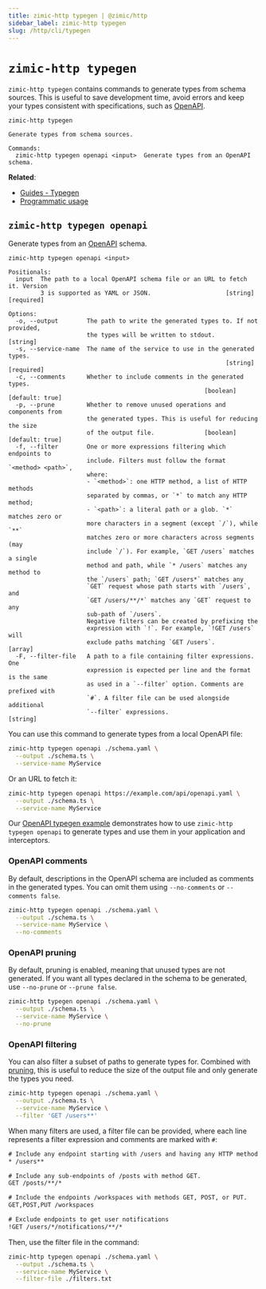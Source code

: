 ```yaml
---
title: zimic-http typegen | @zimic/http
sidebar_label: zimic-http typegen
slug: /http/cli/typegen
---
```


# `zimic-http typegen`

`zimic-http typegen` contains commands to generate types from schema sources. This is useful to save development time,
avoid errors and keep your types consistent with specifications, such as [OpenAPI](https://swagger.io/specification).

```
zimic-http typegen

Generate types from schema sources.

Commands:
  zimic-http typegen openapi <input>  Generate types from an OpenAPI schema.
```

**Related**:

- [Guides - Typegen](/docs/zimic-http/guides/2-typegen.mdx)
- [Programmatic usage](/docs/zimic-http/api/5-typegen.md)

## `zimic-http typegen openapi`

Generate types from an [OpenAPI](https://swagger.io/specification) schema.

```
zimic-http typegen openapi <input>

Positionals:
  input  The path to a local OpenAPI schema file or an URL to fetch it. Version
         3 is supported as YAML or JSON.                     [string] [required]

Options:
  -o, --output        The path to write the generated types to. If not provided,
                      the types will be written to stdout.              [string]
  -s, --service-name  The name of the service to use in the generated types.
                                                             [string] [required]
  -c, --comments      Whether to include comments in the generated types.
                                                       [boolean] [default: true]
  -p, --prune         Whether to remove unused operations and components from
                      the generated types. This is useful for reducing the size
                      of the output file.              [boolean] [default: true]
  -f, --filter        One or more expressions filtering which endpoints to
                      include. Filters must follow the format `<method> <path>`,
                      where:
                      - `<method>`: one HTTP method, a list of HTTP methods
                      separated by commas, or `*` to match any HTTP method;
                      - `<path>`: a literal path or a glob. `*` matches zero or
                      more characters in a segment (except `/`), while `**`
                      matches zero or more characters across segments (may
                      include `/`). For example, `GET /users` matches a single
                      method and path, while `* /users` matches any method to
                      the `/users` path; `GET /users*` matches any
                      `GET` request whose path starts with `/users`, and
                      `GET /users/**/*` matches any `GET` request to any
                      sub-path of `/users`.
                      Negative filters can be created by prefixing the
                      expression with `!`. For example, `!GET /users` will
                      exclude paths matching `GET /users`.              [array]
  -F, --filter-file   A path to a file containing filter expressions. One
                      expression is expected per line and the format is the same
                      as used in a `--filter` option. Comments are prefixed with
                      `#`. A filter file can be used alongside additional
                      `--filter` expressions.                           [string]
```

You can use this command to generate types from a local OpenAPI file:

```bash
zimic-http typegen openapi ./schema.yaml \
  --output ./schema.ts \
  --service-name MyService
```

Or an URL to fetch it:

```bash
zimic-http typegen openapi https://example.com/api/openapi.yaml \
  --output ./schema.ts \
  --service-name MyService
```

Our [OpenAPI typegen example](https://github.com/zimicjs/zimic/tree/main/examples/zimic-with-openapi-typegen#readme)
demonstrates how to use `zimic-http typegen openapi` to generate types and use them in your application and
interceptors.

### OpenAPI comments

By default, descriptions in the OpenAPI schema are included as comments in the generated types. You can omit them using
`--no-comments` or `--comments false`.

```bash
zimic-http typegen openapi ./schema.yaml \
  --output ./schema.ts \
  --service-name MyService \
  --no-comments
```

### OpenAPI pruning

By default, pruning is enabled, meaning that unused types are not generated. If you want all types declared in the
schema to be generated, use `--no-prune` or `--prune false`.

```bash
zimic-http typegen openapi ./schema.yaml \
  --output ./schema.ts \
  --service-name MyService \
  --no-prune
```

### OpenAPI filtering

You can also filter a subset of paths to generate types for. Combined with [pruning](#openapi-pruning), this is useful
to reduce the size of the output file and only generate the types you need.

```bash
zimic-http typegen openapi ./schema.yaml \
  --output ./schema.ts \
  --service-name MyService \
  --filter 'GET /users**'
```

When many filters are used, a filter file can be provided, where each line represents a filter expression and comments
are marked with `#`:

```txt title='filters.txt'
# Include any endpoint starting with /users and having any HTTP method
* /users**

# Include any sub-endpoints of /posts with method GET.
GET /posts/**/*

# Include the endpoints /workspaces with methods GET, POST, or PUT.
GET,POST,PUT /workspaces

# Exclude endpoints to get user notifications
!GET /users/*/notifications/**/*
```

Then, use the filter file in the command:

```bash
zimic-http typegen openapi ./schema.yaml \
  --output ./schema.ts \
  --service-name MyService \
  --filter-file ./filters.txt
```
